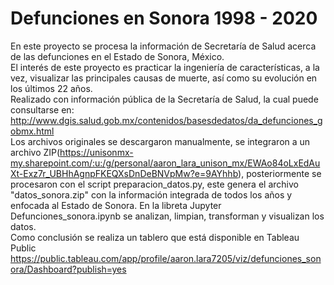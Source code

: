 # Defunciones en Sonora 1998 - 2020
En este proyecto se procesa la información de Secretaría de Salud acerca de las defunciones en el Estado de Sonora, México.\
El interés de este proyecto es practicar la ingeniería de características, a la vez, visualizar las principales causas de muerte, así como su evolución en los últimos 22 años.\
Realizado con información pública de la Secretaría de Salud, la cual puede consultarse en: http://www.dgis.salud.gob.mx/contenidos/basesdedatos/da_defunciones_gobmx.html \
Los archivos originales se descargaron manualmente, se integraron a un archivo ZIP(https://unisonmx-my.sharepoint.com/:u:/g/personal/aaron_lara_unison_mx/EWAo84oLxEdAuXt-Exz7r_UBHhAgnpFKEQXsDnDeBNVpMw?e=9AYhhb), posteriormente se procesaron con el script preparacion_datos.py, este genera el archivo "datos_sonora.zip" con la información integrada de todos los años y enfocada al Estado de Sonora. En la libreta Jupyter Defunciones_sonora.ipynb se analizan, limpian, transforman y visualizan los datos.\
Como conclusión se realiza un tablero que está disponible en Tableau Public https://public.tableau.com/app/profile/aaron.lara7205/viz/defunciones_sonora/Dashboard?publish=yes
